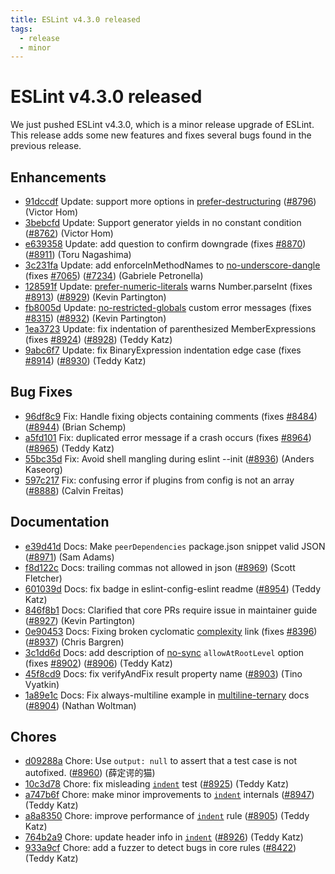 ```yaml
---
title: ESLint v4.3.0 released
tags:
  - release
  - minor
---
```

# ESLint v4.3.0 released

We just pushed ESLint v4.3.0, which is a minor release upgrade of ESLint. This release adds some new features and fixes several bugs found in the previous release.








## Enhancements


* [91dccdf](https://github.com/eslint/eslint/commit/91dccdf) Update: support more options in [prefer-destructuring](/docs/rules/prefer-destructuring) ([#8796](https://github.com/eslint/eslint/issues/8796)) (Victor Hom)
* [3bebcfd](https://github.com/eslint/eslint/commit/3bebcfd) Update: Support generator yields in no constant condition ([#8762](https://github.com/eslint/eslint/issues/8762)) (Victor Hom)
* [e639358](https://github.com/eslint/eslint/commit/e639358) Update: add question to confirm downgrade (fixes [#8870](https://github.com/eslint/eslint/issues/8870)) ([#8911](https://github.com/eslint/eslint/issues/8911)) (Toru Nagashima)
* [3c231fa](https://github.com/eslint/eslint/commit/3c231fa) Update: add enforceInMethodNames to [no-underscore-dangle](/docs/rules/no-underscore-dangle) (fixes [#7065](https://github.com/eslint/eslint/issues/7065)) ([#7234](https://github.com/eslint/eslint/issues/7234)) (Gabriele Petronella)
* [128591f](https://github.com/eslint/eslint/commit/128591f) Update: [prefer-numeric-literals](/docs/rules/prefer-numeric-literals) warns Number.parseInt (fixes [#8913](https://github.com/eslint/eslint/issues/8913)) ([#8929](https://github.com/eslint/eslint/issues/8929)) (Kevin Partington)
* [fb8005d](https://github.com/eslint/eslint/commit/fb8005d) Update: [no-restricted-globals](/docs/rules/no-restricted-globals) custom error messages (fixes [#8315](https://github.com/eslint/eslint/issues/8315)) ([#8932](https://github.com/eslint/eslint/issues/8932)) (Kevin Partington)
* [1ea3723](https://github.com/eslint/eslint/commit/1ea3723) Update: fix indentation of parenthesized MemberExpressions (fixes [#8924](https://github.com/eslint/eslint/issues/8924)) ([#8928](https://github.com/eslint/eslint/issues/8928)) (Teddy Katz)
* [9abc6f7](https://github.com/eslint/eslint/commit/9abc6f7) Update: fix BinaryExpression indentation edge case (fixes [#8914](https://github.com/eslint/eslint/issues/8914)) ([#8930](https://github.com/eslint/eslint/issues/8930)) (Teddy Katz)




## Bug Fixes


* [96df8c9](https://github.com/eslint/eslint/commit/96df8c9) Fix: Handle fixing objects containing comments (fixes [#8484](https://github.com/eslint/eslint/issues/8484)) ([#8944](https://github.com/eslint/eslint/issues/8944)) (Brian Schemp)
* [a5fd101](https://github.com/eslint/eslint/commit/a5fd101) Fix: duplicated error message if a crash occurs (fixes [#8964](https://github.com/eslint/eslint/issues/8964)) ([#8965](https://github.com/eslint/eslint/issues/8965)) (Teddy Katz)
* [55bc35d](https://github.com/eslint/eslint/commit/55bc35d) Fix: Avoid shell mangling during eslint --init ([#8936](https://github.com/eslint/eslint/issues/8936)) (Anders Kaseorg)
* [597c217](https://github.com/eslint/eslint/commit/597c217) Fix: confusing error if plugins from config is not an array ([#8888](https://github.com/eslint/eslint/issues/8888)) (Calvin Freitas)




## Documentation


* [e39d41d](https://github.com/eslint/eslint/commit/e39d41d) Docs: Make `peerDependencies` package.json snippet valid JSON ([#8971](https://github.com/eslint/eslint/issues/8971)) (Sam Adams)
* [f8d122c](https://github.com/eslint/eslint/commit/f8d122c) Docs: trailing commas not allowed in json ([#8969](https://github.com/eslint/eslint/issues/8969)) (Scott Fletcher)
* [601039d](https://github.com/eslint/eslint/commit/601039d) Docs: fix badge in eslint-config-eslint readme ([#8954](https://github.com/eslint/eslint/issues/8954)) (Teddy Katz)
* [846f8b1](https://github.com/eslint/eslint/commit/846f8b1) Docs: Clarified that core PRs require issue in maintainer guide ([#8927](https://github.com/eslint/eslint/issues/8927)) (Kevin Partington)
* [0e90453](https://github.com/eslint/eslint/commit/0e90453) Docs: Fixing broken cyclomatic [complexity](/docs/rules/complexity) link (fixes [#8396](https://github.com/eslint/eslint/issues/8396)) ([#8937](https://github.com/eslint/eslint/issues/8937)) (Chris Bargren)
* [3c1dd6d](https://github.com/eslint/eslint/commit/3c1dd6d) Docs: add description of [no-sync](/docs/rules/no-sync) `allowAtRootLevel` option (fixes [#8902](https://github.com/eslint/eslint/issues/8902)) ([#8906](https://github.com/eslint/eslint/issues/8906)) (Teddy Katz)
* [45f8cd9](https://github.com/eslint/eslint/commit/45f8cd9) Docs: fix verifyAndFix result property name ([#8903](https://github.com/eslint/eslint/issues/8903)) (Tino Vyatkin)
* [1a89e1c](https://github.com/eslint/eslint/commit/1a89e1c) Docs: Fix always-multiline example in [multiline-ternary](/docs/rules/multiline-ternary) docs ([#8904](https://github.com/eslint/eslint/issues/8904)) (Nathan Woltman)








## Chores


* [d09288a](https://github.com/eslint/eslint/commit/d09288a) Chore: Use `output: null` to assert that a test case is not autofixed. ([#8960](https://github.com/eslint/eslint/issues/8960)) (薛定谔的猫)
* [10c3d78](https://github.com/eslint/eslint/commit/10c3d78) Chore: fix misleading [`indent`](/docs/rules/indent) test ([#8925](https://github.com/eslint/eslint/issues/8925)) (Teddy Katz)
* [a747b6f](https://github.com/eslint/eslint/commit/a747b6f) Chore: make minor improvements to [`indent`](/docs/rules/indent) internals ([#8947](https://github.com/eslint/eslint/issues/8947)) (Teddy Katz)
* [a8a8350](https://github.com/eslint/eslint/commit/a8a8350) Chore: improve performance of [`indent`](/docs/rules/indent) rule ([#8905](https://github.com/eslint/eslint/issues/8905)) (Teddy Katz)
* [764b2a9](https://github.com/eslint/eslint/commit/764b2a9) Chore: update header info in [`indent`](/docs/rules/indent) ([#8926](https://github.com/eslint/eslint/issues/8926)) (Teddy Katz)
* [933a9cf](https://github.com/eslint/eslint/commit/933a9cf) Chore: add a fuzzer to detect bugs in core rules ([#8422](https://github.com/eslint/eslint/issues/8422)) (Teddy Katz)
